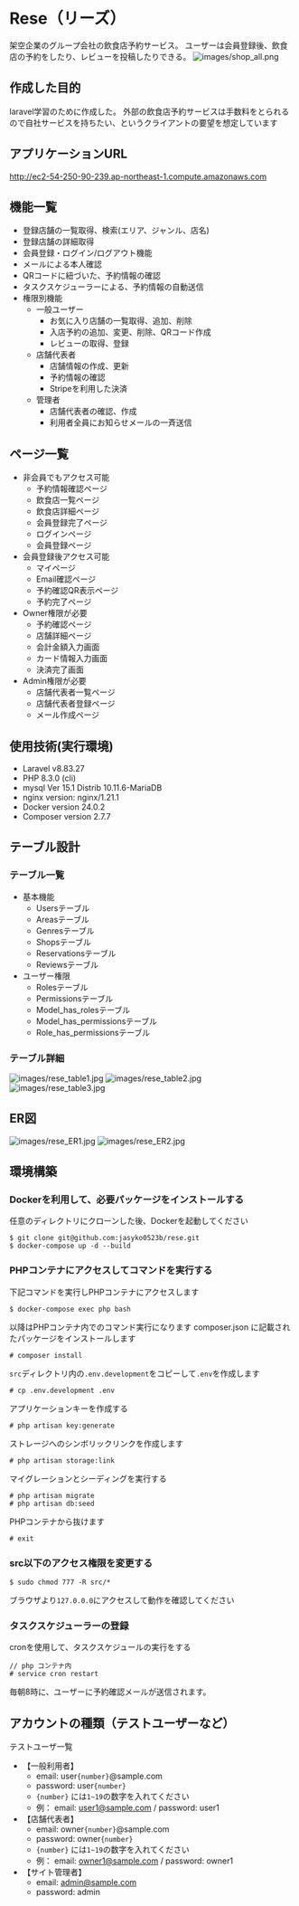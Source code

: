 # Rese（リーズ）
架空企業のグループ会社の飲食店予約サービス。
ユーザーは会員登録後、飲食店の予約をしたり、レビューを投稿したりできる。
![images/shop_all.png](/images/shop_all.png)

## 作成した目的
laravel学習のために作成した。
外部の飲食店予約サービスは手数料をとられるので自社サービスを持ちたい、というクライアントの要望を想定しています

## アプリケーションURL
http://ec2-54-250-90-239.ap-northeast-1.compute.amazonaws.com

## 機能一覧
- 登録店舗の一覧取得、検索(エリア、ジャンル、店名)
- 登録店舗の詳細取得
- 会員登録・ログイン/ログアウト機能
- メールによる本人確認
- QRコードに紐づいた、予約情報の確認
- タスクスケジューラーによる、予約情報の自動送信
- 権限別機能
    - 一般ユーザー
        - お気に入り店舗の一覧取得、追加、削除
        - 入店予約の追加、変更、削除、QRコード作成
        - レビューの取得、登録
    - 店舗代表者
        - 店舗情報の作成、更新
        - 予約情報の確認
        - Stripeを利用した決済
    - 管理者
        - 店舗代表者の確認、作成
        - 利用者全員にお知らせメールの一斉送信

## ページ一覧
- 非会員でもアクセス可能
	- 予約情報確認ページ
	- 飲食店一覧ページ
	- 飲食店詳細ページ
	- 会員登録完了ページ
	- ログインページ
	- 会員登録ページ
- 会員登録後アクセス可能
	- マイページ
	- Email確認ページ
	- 予約確認QR表示ページ
	- 予約完了ページ
- Owner権限が必要
	- 予約確認ページ
	- 店舗詳細ページ
	- 会計金額入力画面
	- カード情報入力画面
	- 決済完了画面
- Admin権限が必要
	- 店舗代表者一覧ページ
	- 店舗代表者登録ページ
	- メール作成ページ

## 使用技術(実行環境)
- Laravel v8.83.27
- PHP 8.3.0 (cli)
- mysql  Ver 15.1 Distrib 10.11.6-MariaDB
- nginx version: nginx/1.21.1
- Docker version 24.0.2
- Composer version 2.7.7

## テーブル設計
### テーブル一覧
- 基本機能
    - Usersテーブル
    - Areasテーブル
    - Genresテーブル
    - Shopsテーブル
    - Reservationsテーブル
    - Reviewsテーブル
- ユーザー権限
    - Rolesテーブル
    - Permissionsテーブル
    - Model_has_rolesテーブル
    - Model_has_permissionsテーブル
    - Role_has_permissionsテーブル
### テーブル詳細
![images/rese_table1.jpg](/images/rese_table1.jpg)
![images/rese_table2.jpg](/images/rese_table2.jpg)
![images/rese_table3.jpg](/images/rese_table3.jpg)

## ER図
![images/rese_ER1.jpg](/images/rese_ER1.jpg)
![images/rese_ER2.jpg](/images/rese_ER2.jpg)

## 環境構築
### Dockerを利用して、必要パッケージをインストールする
任意のディレクトリにクローンした後、Dockerを起動してください
```
$ git clone git@github.com:jasyko0523b/rese.git
$ docker-compose up -d --build
```
### PHPコンテナにアクセスしてコマンドを実行する
下記コマンドを実行しPHPコンテナにアクセスします
```
$ docker-compose exec php bash
```
以降はPHPコンテナ内でのコマンド実行になります
composer.json に記載されたパッケージをインストールします

```
# composer install
```

`src`ディレクトリ内の`.env.development`をコピーして`.env`を作成します

```
# cp .env.development .env
```

アプリケーションキーを作成する

```
# php artisan key:generate
```

ストレージへのシンボリックリンクを作成します
```
# php artisan storage:link
```

マイグレーションとシーディングを実行する

```
# php artisan migrate
# php artisan db:seed
```

PHPコンテナから抜けます

```
# exit
```
### src以下のアクセス権限を変更する
```
$ sudo chmod 777 -R src/*
```

ブラウザより`127.0.0.0`にアクセスして動作を確認してください

### タスクスケジューラーの登録
cronを使用して、タスクスケジュールの実行をする
```
// php コンテナ内
# service cron restart
```
毎朝8時に、ユーザーに予約確認メールが送信されます。

## アカウントの種類（テストユーザーなど）
テストユーザ一覧
- 【一般利用者】
    - email: user`{number}`@sample.com
    - password: user`{number}`
    - `{number}` には`1~19`の数字を入れてください
    - 例： email: user1@sample.com / password:  user1
- 【店舗代表者】
    - email: owner`{number}`@sample.com
    - password: owner`{number}`
    - `{number}` には`1~19`の数字を入れてください
    - 例： email: owner1@sample.com / password:  owner1
- 【サイト管理者】
    - email: admin@sample.com
    - password: admin
